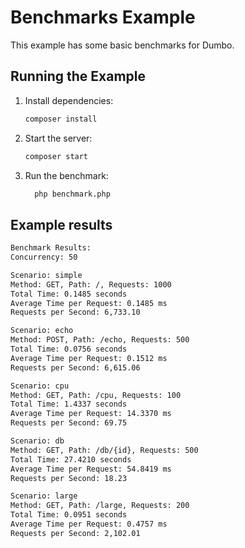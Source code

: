 # Benchmarks Example

This example has some basic benchmarks for Dumbo.

## Running the Example

1. Install dependencies:

   ```bash
   composer install
   ```

2. Start the server:

   ```bash
   composer start
   ```

3. Run the benchmark:

   ```bash
     php benchmark.php
   ```

## Example results

```bash
Benchmark Results:
Concurrency: 50

Scenario: simple
Method: GET, Path: /, Requests: 1000
Total Time: 0.1485 seconds
Average Time per Request: 0.1485 ms
Requests per Second: 6,733.10

Scenario: echo
Method: POST, Path: /echo, Requests: 500
Total Time: 0.0756 seconds
Average Time per Request: 0.1512 ms
Requests per Second: 6,615.06

Scenario: cpu
Method: GET, Path: /cpu, Requests: 100
Total Time: 1.4337 seconds
Average Time per Request: 14.3370 ms
Requests per Second: 69.75

Scenario: db
Method: GET, Path: /db/{id}, Requests: 500
Total Time: 27.4210 seconds
Average Time per Request: 54.8419 ms
Requests per Second: 18.23

Scenario: large
Method: GET, Path: /large, Requests: 200
Total Time: 0.0951 seconds
Average Time per Request: 0.4757 ms
Requests per Second: 2,102.01
```
